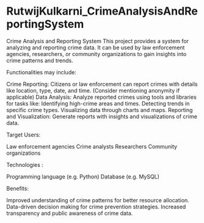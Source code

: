# RutwijKulkarni_CrimeAnalysisAndReportingSystem
Crime Analysis and Reporting System  This project provides a system for analyzing and reporting crime data. It can be used by law enforcement agencies, researchers, or community organizations to gain insights into crime patterns and trends.

Functionalities may include:

Crime Reporting: Citizens or law enforcement can report crimes with details like location, type, date, and time. (Consider mentioning anonymity if applicable)
Data Analysis: Analyze reported crimes using tools and libraries for tasks like:
Identifying high-crime areas and times.
Detecting trends in specific crime types.
Visualizing data through charts and maps.
Reporting and Visualization: Generate reports with insights and visualizations of crime data.

Target Users:

Law enforcement agencies
Crime analysts
Researchers
Community organizations

Technologies :

Programming language (e.g. Python)
Database (e.g. MySQL)

Benefits:

Improved understanding of crime patterns for better resource allocation.
Data-driven decision making for crime prevention strategies.
Increased transparency and public awareness of crime data.
